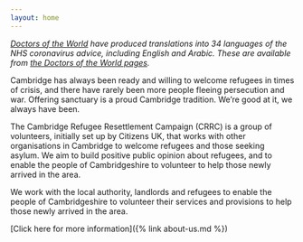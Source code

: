 ```yaml
---
layout: home
---
```


*[Doctors of the World](https://www.doctorsoftheworld.org.uk/) have produced translations into 34 languages of the NHS coronavirus advice, including English and Arabic. These are available from [the Doctors of the World pages](https://www.doctorsoftheworld.org.uk/coronavirus-information/).*

Cambridge has always been ready and willing to welcome refugees in times of crisis, and there have rarely been more people fleeing persecution and war. Offering sanctuary is a proud Cambridge tradition. We’re good at it, we always have been.

The Cambridge Refugee Resettlement Campaign (CRRC) is a group of volunteers, initially set up by Citizens UK, that works with other organisations in Cambridge to welcome refugees and those seeking asylum. We aim to build positive public opinion about refugees, and to enable the people of Cambridgeshire to volunteer to help those newly arrived in the area.

We work with the local authority, landlords and refugees to enable the people of Cambridgeshire to volunteer their services and provisions to help those newly arrived in the area.

[Click here for more information]({% link about-us.md %})
